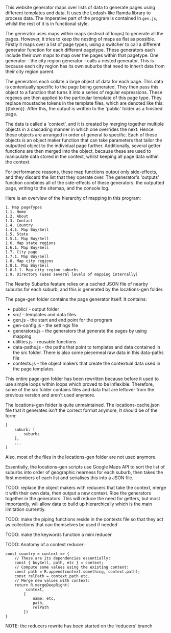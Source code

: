 This website generator maps over lists of data to generate pages using different templates and data. It uses the Lodash-like Ramda library to process data. The imperative part of the program is contained in `gen.js`, whilst the rest of it is in functional style.

The generator uses maps within maps (instead of loops) to generate all the pages. However, it tries to keep the nesting of maps as flat as possible. Firstly it maps over a list of page types, using a switcher to call a different generator function for each different pagetype. These generators each include their own maps to map over the pages within that pagetype. One generator - the city region generator - calls a nested generator. This is because each city region has its own suburbs that need to inherit data from their city region parent.

The generators each collate a large object of data for each page. This data is contextually specific to the page being generated. They then pass this object to a function that turns it into a series of regular expressions. These regexes are then applied to the particular template of this page type. They replace moustache tokens in the template files, which are denoted like this: {{token}}. After this, the output is written to the 'public' folder as a finished page.

The data is called a 'context', and it is created by merging together multiple objects in a cascading manner in which one overrides the next. Hence these objects are arranged in order of general to specific. Each of these objects is an object maker function that can take parameters that tailor the outputted object to the individual page further. Additionally, several getter functions are then merged into the object, because these are used to manipulate data stored in the context, whilst keeping all page data within the context.

For performance reasons, these map functions output only side-effects, and they discard the list that they operate over. The generator's 'outputs' function combines all of the side-effects of these generators: the outputted page, writing to the sitemap, and the console log.

Here is an overview of the hierarchy of mapping in this program:

```
1. Map pageTypes
1.1. Home
1.2. About
1.3. Contact
1.4. Country
1.4.1. Map Buy/Sell
1.5. State
1.5.1. Map Buy/Sell
1.6. Map state regions
1.6.1. Map Buy/Sell
1.7. City page
1.7.1. Map Buy/Sell
1.8. Map city regions
1.8.1. Map Buy/Sell
1.8.1.1. Map city region suburbs
1.9. Directory (uses several levels of mapping internally)
```

The Nearby Suburbs feature relies on a cached JSON file of nearby suburbs for each suburb, and this is generated by the locations-gen folder.

The page-gen folder contains the page generator itself. It contains:

* public/ - output folder
* src/ - templates and data files.
* gen.js - the start and end point for the program
* gen-config.js - the settings file
* generators.js - the generators that generate the pages by using mapping
* utilities.js - reusable functions
* data-paths.js - the paths that point to templates and data contained in the src folder. There is also some piecemeal raw data in this data-paths file
* contexts.js - the object makers that create the contextual data used in the page templates

This entire page-gen folder has been rewritten because before it used to use simple loops within loops which proved to be inflexible. Therefore, some of the src folder contains files and data that are leftover from the previous version and aren't used anymore.

The locations-gen folder is quite unmaintained. The locations-cache.json file that it generates isn't the correct format anymore, It should be of the form:

```
[
    suburb: [
        suburbs
    ],
    ...
]
```

Also, most of the files in the locations-gen folder are not used anymore.

Essentially, the locations-gen scripts use Google Maps API to sort the list of suburbs into order of geographic nearness for each suburb, then takes the first members of each list and serialises this into a JSON file.

TODO: replace the object makers with reducers that take the context, merge it with their own data, then output a new context. Ripe the generators together in the generators. This will reduce the need for getters, but most importantly, will allow data to build up hierarchically which is the main limitation currently.

TODO: make the piping functions reside in the contexts file so that they act as collections that can themselves be used if needed

TODO: make the keywords function a mini reducer

TODO: Anatomy of a context reducer:

```
const country = context => {
    // These are its dependencies essentially:
    const { buySell, path, etc } = context;
    // Compute some values using the existing context:
    const path = R.append(context.something, context.path);
    const relPath = context.path etc.
    // Merge new values with context:
    return R.mergeDeepRight(
         context,
        {
            name: etc,
            path,
            relPath
        })
}
```

NOTE: the reducers rewrite has been started on the ‘reducers’ branch
